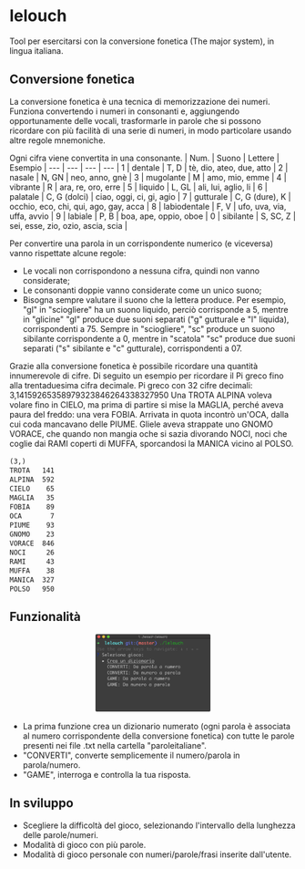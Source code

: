 # lelouch
Tool per esercitarsi con la conversione fonetica (The major system), in lingua italiana.

## Conversione fonetica
La conversione fonetica è una tecnica di memorizzazione dei numeri. Funziona convertendo i numeri in consonanti e, aggiungendo opportunamente delle vocali, trasformarle in parole che si possono ricordare con più facilità di una serie di numeri, in modo particolare usando altre regole mnemoniche. 

Ogni cifra viene convertita in una consonante. 
| Num. |	Suono |	Lettere |	Esempio
| --- | --- | --- | --- |
1 |	dentale |	T, D | 	tè, dio, ateo, due, atto |
2 |	nasale |	N, GN |	neo, anno, gnè |
3 |	mugolante |	M | amo, mio, emme |
4 |	vibrante |	R |	ara, re, oro, erre |
5 |	liquido |	L, GL |	ali, lui, aglio, li |
6 |	palatale |	C, G (dolci) |	ciao, oggi, ci, gi, agio |
7 |	gutturale |	C, G (dure), K |	occhio, eco, chi, qui, ago, gay, acca |
8 |	labiodentale |	F, V |	ufo, uva, via, uffa, avvio |
9 |	labiale |	P, B |	boa, ape, oppio, oboe |
0 |	sibilante |	S, SC, Z |	sei, esse, zio, ozio, ascia, scia |


Per convertire una parola in un corrispondente numerico (e viceversa) vanno rispettate alcune regole:

* Le vocali non corrispondono a nessuna cifra, quindi non vanno considerate;
* Le consonanti doppie vanno considerate come un unico suono;
* Bisogna sempre valutare il suono che la lettera produce. Per esempio, "gl" in "sciogliere" ha un suono liquido, perciò corrisponde a 5, mentre in "glicine" "gl" produce due suoni separati ("g" gutturale e "l" liquida), corrispondenti a 75. Sempre in "sciogliere", "sc" produce un suono sibilante corrispondente a 0, mentre in "scatola" "sc" produce due suoni separati ("s" sibilante e "c" gutturale), corrispondenti a 07.

Grazie alla conversione fonetica è possibile ricordare una quantità innumerevole di cifre. Di seguito un esempio per ricordare il Pi greco fino alla trentaduesima cifra decimale.
Pi greco con 32 cifre decimali: 3,14159265358979323846264338327950
Una TROTA ALPINA voleva volare fino in CIELO, ma prima di partire si mise la MAGLIA, perché aveva paura del freddo: una vera FOBIA. Arrivata in quota incontrò un'OCA, dalla cui coda mancavano delle PIUME. Gliele aveva strappate uno GNOMO VORACE, che quando non mangia oche si sazia divorando NOCI, noci che coglie dai RAMI coperti di MUFFA, sporcandosi la MANICA vicino al POLSO. 

```
(3,) 
TROTA   141
ALPINA  592
CIELO    65
MAGLIA   35
FOBIA    89
OCA       7
PIUME    93
GNOMO    23 
VORACE  846
NOCI     26
RAMI     43
MUFFA    38
MANICA  327
POLSO   950
```

## Funzionalità
<p align="center">
  <img alt="Interfaccia Lelouch" src="https://raw.githubusercontent.com/moorada/lelouch/master/img/interfaccia.png" width="40%" />
</p>

* La prima funzione crea un dizionario numerato (ogni parola è associata al numero corrispondente della conversione fonetica) con tutte le parole presenti nei file .txt nella cartella "paroleitaliane".
* "CONVERTI", converte semplicemente il numero/parola in parola/numero.
* "GAME", interroga e controlla la tua risposta.

## In sviluppo
* Scegliere la difficoltà del gioco, selezionando l'intervallo della lunghezza delle parole/numeri.
* Modalità di gioco con più parole.
* Modalità di gioco personale con numeri/parole/frasi inserite dall'utente.
